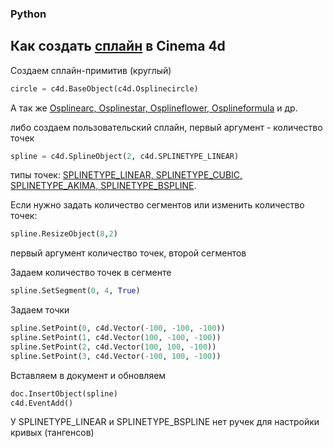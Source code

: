 ### Python

## Как создать [сплайн][1] в Cinema 4d


Создаем сплайн-примитив (круглый)

```Python
circle = c4d.BaseObject(c4d.Osplinecircle)
```
А так же [Osplinearc, Osplinestar, Osplineflower, Osplineformula][2] и др.


либо создаем пользовательский сплайн, первый аргумент - количество точек

```Python
spline = c4d.SplineObject(2, c4d.SPLINETYPE_LINEAR)
```
типы точек: [SPLINETYPE_LINEAR, SPLINETYPE_CUBIC, SPLINETYPE_AKIMA, SPLINETYPE_BSPLINE][3].

Если нужно задать количество сегментов или изменить количество точек:

```Python
spline.ResizeObject(8,2)
```
первый аргумент количество точек, второй сегментов


Задаем количество точек в сегменте
```Python
spline.SetSegment(0, 4, True)
```

Задаем точки
```Python
spline.SetPoint(0, c4d.Vector(-100, -100, -100))
spline.SetPoint(1, c4d.Vector(100, -100, -100))
spline.SetPoint(2, c4d.Vector(100, 100, -100))
spline.SetPoint(3, c4d.Vector(-100, 100, -100))
```

Вставляем в документ и обновляем
```Python
doc.InsertObject(spline)
c4d.EventAdd()
```
У SPLINETYPE_LINEAR и SPLINETYPE_BSPLINE нет ручек для настройки кривых (тангенсов)

[1]: https://developers.maxon.net/docs/Cinema4DPythonSDK/html/modules/c4d/C4DAtom/GeListNode/BaseList2D/BaseObject/PointObject/SplineObject/index.html "SplineObject"
[2]: https://developers.maxon.net/docs/Cinema4DPythonSDK/html/types/objects.html "objects"
[3]: https://developers.maxon.net/docs/Cinema4DPythonSDK/html/types/spline.html "spline types"